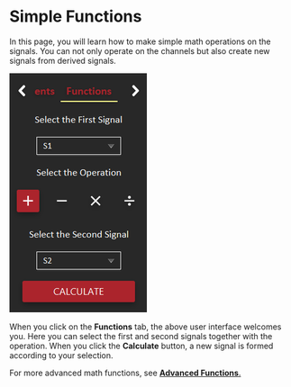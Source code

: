 # Simple Functions

In this page, you will learn how to make simple math operations on the signals. You can not only operate on the channels but also create new signals from derived signals. 

![](../../../../.gitbook/assets/image%20%281%29.png)

When you click on the **Functions** tab, the above user interface welcomes you. Here you can select the first and second signals together with the operation. When you click the **Calculate** button, a new signal is formed according to your selection. 

For more advanced math functions, see [**Advanced Functions**.](custom-functions.md)

